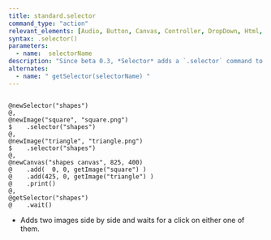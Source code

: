 ```yaml
---
title: standard.selector
command_type: "action"
relevant_elements: [Audio, Button, Canvas, Controller, DropDown, Html, Image, MediaRecorder, Scale, Selector, Text, TextInput, Tooltip, Video, VoiceRecorder, Youtube]
syntax: .selector()
parameters:
  - name:  selectorName 
description: "Since beta 0.3, *Selector* adds a `.selector` command to all elements as another method for adding them to a selector."
alternates:
  - name: " getSelector(selectorName) "
---
```


<!--more-->

<pre><code class="language-diff-javascript diff-highlight try-true">
@newSelector("shapes")
@,
@newImage("square", "square.png")
$    .selector("shapes")
@,
@newImage("triangle", "triangle.png")
$    .selector("shapes")
@,
@newCanvas("shapes canvas", 825, 400)
@    .add(  0, 0, getImage("square") )
@    .add(425, 0, getImage("triangle") )
@    .print()
@,
@getSelector("shapes")
@    .wait()
</code></pre>

+ Adds two images side by side and waits for a click on either one of them.		
